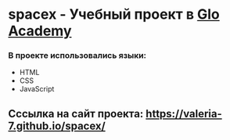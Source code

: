 # spacex - Учебный проект в [Glo Academy](https://glo.academy/)

### В проекте использовались языки:
* HTML
* CSS
* JavaScript

## Сссылка на сайт проекта: https://valeria-7.github.io/spacex/

